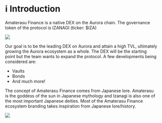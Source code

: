 # ℹ Introduction

Amaterasu Finance is a native DEX on the Aurora chain. The governance token of the protocol is IZANAGI (ticker: $IZA)

![](<.gitbook/assets/Discord\_banner (1).png>)

Our goal is to be the leading DEX on Aurora and attain a high TVL, ultimately growing the Aurora ecosystem as a whole. The DEX will be the starting point but the team wants to expand the protocol. A few developments being considered are:

* Vaults
* Bonds
* And much more!

The concept of Amaterasu Finance comes from Japanese lore. Amaterasu is the goddess of the sun in Japanese mythology and Izanagi is also one of the most important Japanese deities. Most of the Amaterasu Finance ecosystem branding takes inspiration from Japanese lore/history.

![](<.gitbook/assets/Amaterasu\_Main\_Logo-Transparent BG+Black Outline.png>)
